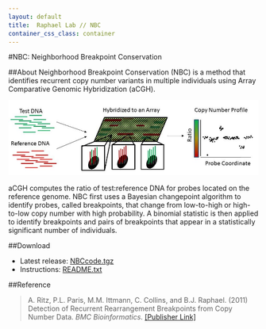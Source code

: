 ```yaml
---
layout: default
title:  Raphael Lab // NBC
container_css_class: container
---
```


#NBC: Neighborhood Breakpoint Conservation

##About
Neighborhood Breakpoint Conservation (NBC) is a method that identifies recurrent copy number variants in multiple individuals using Array Comparative Genomic Hybridization (aCGH).

<img src="aCGH.jpg"/>

aCGH computes the ratio of test:reference DNA for probes located on the reference genome. NBC first uses a Bayesian changepoint algorithm to identify probes, called breakpoints, that change from low-to-high or high-to-low copy number with high probability. A binomial statistic is then applied to identify breakpoints and pairs of breakpoints that appear in a statistically significant number of individuals.

<a name="download"></a>
##Download
* Latest release: [NBCcode.tgz](http://compbio-research.cs.brown.edu/software/NBC/NBCcode.tgz)  
* Instructions: [README.txt](http://compbio-research.cs.brown.edu/software/NBC/README.txt)

<a name="reference"></a>
##Reference
>A. Ritz, P.L. Paris, M.M. Ittmann, C. Collins, and B.J. Raphael. (2011)
>Detection of Recurrent Rearrangement Breakpoints from Copy Number Data.
>*BMC Bioinformatics*. [[Publisher Link]](http://www.biomedcentral.com/1471-2105/12/114/abstract)
